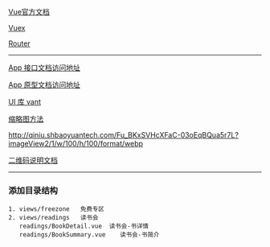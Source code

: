 
[Vue官方文档](https://cn.vuejs.org/v2/guide/instance.html)

[Vuex](https://vuex.vuejs.org/zh/)

[Router](https://router.vuejs.org/zh/)

___

[App 接口文档访问地址](https://xcx.test.shbaoyuantech.com:30000/swagger-ui.html)

[App 原型文档访问地址](http://192.168.1.176:8080/prototype/app)

[UI 库 vant](https://youzan.github.io/vant/#/zh-CN/intro)

[缩略图方法](https://developer.qiniu.com/dora/manual/1279/basic-processing-images-imageview2)

http://qiniu.shbaoyuantech.com/Fu_BKxSVHcXFaC-03oEqBQua5r7L?imageView2/1/w/100/h/100/format/webp

[二维码说明文档](https://gerardreches.github.io/vue-qrcode-component/)


___





### 添加目录结构

    1. views/freezone   免费专区
    2. views/readings   读书会
       readings/BookDetail.vue  读书会-书详情
       readings/BookSummary.vue    读书会-书简介
